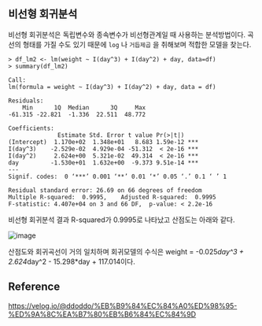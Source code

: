 ## 비선형 회귀분석

비선형 회귀분석은 독립변수와 종속변수가 비선형관계일 때 사용하는 분석방법이다. 곡선의 형태를 가질 수도 있기 때문에 `log` 나 `거듭제곱` 을 취해보며 적합한 모델을 찾는다.

```
> df_lm2 <- lm(weight ~ I(day^3) + I(day^2) + day, data=df)
> summary(df_lm2)

Call:
lm(formula = weight ~ I(day^3) + I(day^2) + day, data = df)

Residuals:
    Min      1Q  Median      3Q     Max 
-61.315 -22.821  -1.336  22.511  48.772 

Coefficients:
              Estimate Std. Error t value Pr(>|t|)    
(Intercept)  1.170e+02  1.348e+01   8.683 1.59e-12 ***
I(day^3)    -2.529e-02  4.929e-04 -51.312  < 2e-16 ***
I(day^2)     2.624e+00  5.321e-02  49.314  < 2e-16 ***
day         -1.530e+01  1.632e+00  -9.373 9.51e-14 ***
---
Signif. codes:  0 ‘***’ 0.001 ‘**’ 0.01 ‘*’ 0.05 ‘.’ 0.1 ‘ ’ 1

Residual standard error: 26.69 on 66 degrees of freedom
Multiple R-squared:  0.9995,	Adjusted R-squared:  0.9995 
F-statistic: 4.407e+04 on 3 and 66 DF,  p-value: < 2.2e-16
```

비선형 회귀분석 결과 R-squared가 0.9995로 나타났고 산점도는 아래와 같다.

![image](https://github.com/eileenjang/statistics/assets/82510378/33b60a53-5df6-4d34-bdf4-ece28ec1cbfc)

산점도와 회귀곡선이 거의 일치하며 회귀모델의 수식은 weight = -0.025*day^3 + 2.624*day^2 - 15.298*day + 117.014이다.

## Reference
https://velog.io/@ddoddo/%EB%B9%84%EC%84%A0%ED%98%95-%ED%9A%8C%EA%B7%80%EB%B6%84%EC%84%9D

